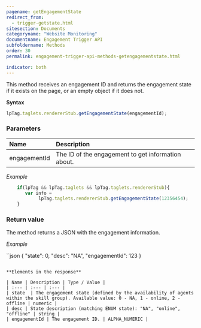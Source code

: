 ```yaml
---
pagename: getEngagementState
redirect_from:
  - trigger-getstate.html
sitesection: Documents
categoryname: "Website Monitoring"
documentname: Engagement Trigger API
subfoldername: Methods
order: 30
permalink: engagement-trigger-api-methods-getengagementstate.html

indicator: both
---
```


This method receives an engagement ID and returns the engagement state if it exists on the page, or an empty object if it does not.

**Syntax**

```javascript
lpTag.taglets.rendererStub.getEngagementState(engagementId);
```

### Parameters

| Name | Description |
| :--- | :--- |
| engagementId | The ID of the engagement to get information about. |

*Example*

```javascript
    if(lpTag && lpTag.taglets && lpTag.taglets.rendererStub){
       var info =   
            lpTag.taglets.rendererStub.getEngagementState(12356454);
    }
```

### Return value

The method returns a JSON with the engagement information.

*Example*

``json
{
  "state": 0,
  "desc": "NA",
  "engagementId": 123
}
```

**Elements in the response**

| Name | Description | Type / Value |
| :--- | :--- | :--- |
| state  | The engagement state (defined by the availability of agents within the skill group). Available value: 0 - NA, 1 - online, 2 - offline | numeric |
| desc | State description (matching ENUM state): "NA", "online", "offline" | string |
| engagementId | The engagement ID. | ALPHA_NUMERIC |

